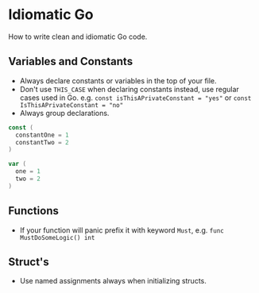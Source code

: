 # Idiomatic Go

How to write clean and idiomatic Go code.

## Variables and Constants

- Always declare constants or variables in the top of your file.
- Don't use `THIS_CASE` when declaring constants instead, use regular cases used in Go. e.g. `const isThisAPrivateConstant = "yes"` or `const IsThisAPrivateConstant = "no"`
- Always group declarations.

```go
const (
  constantOne = 1
  constantTwo = 2
)

var (
  one = 1
  two = 2
)

```

## Functions

- If your function will panic prefix it with keyword `Must`, e.g. `func MustDoSomeLogic() int`

## Struct's

- Use named assignments always when initializing structs.
